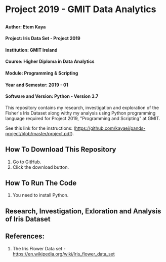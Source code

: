 # Project 2019 - GMIT Data Analytics
##
###
#### Author: Etem Kaya                                                           
#### Project: Iris Data Set - Project 2019
#### Institution: GMIT Ireland
#### Course: Higher Diploma in Data Analytics
#### Module: Programming & Scripting
#### Year and Semester: 2019 - 01
#### Software and Version: Python - Version 3.7

This repository contains my research, investigation and exploration of the Fisher's Iris Dataset along withy my analysis using Python programming language required for Project 2019, "Programming and Scripting" at GMIT.

See this link for the instructions: (https://github.com/kayaei/pands-project/blob/master/project.pdf).

## How To Download This Repository

1. Go to GitHub.
2. Click the download button.

## How To Run The Code

1. You need to install Python.

## Research, Investigation, Exloration and Analysis of Iris Dataset


## References:
1. The Iris Flower Data set - https://en.wikipedia.org/wiki/Iris_flower_data_set
